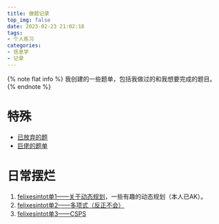 ```yaml
---
title: 做题记录
top_img: false
date: 2023-02-23 21:02:18
tags:
- 个人练习
categories:
- 信息学
- 记录
---
```

{% note flat info %}
我创建的一些题单，包括我做过的和我想要完成的题目。  
{% endnote %}
# 特殊
+ [已放弃的题](https://www.luogu.com.cn/training/153987)
+ [巨佬的题单](https://www.luogu.com.cn/training/9391)
# 日常摆烂
1. [felixesintot单1——关于动态规划](https://www.luogu.com.cn/training/280352)，一些有趣的动态规划（本人已AK）。
2. [felixesintot单2——多项式（反正不会）](https://www.luogu.com.cn/training/289440)
3. [felixesintot单3——CSPS](https://www.luogu.com.cn/training/289448)